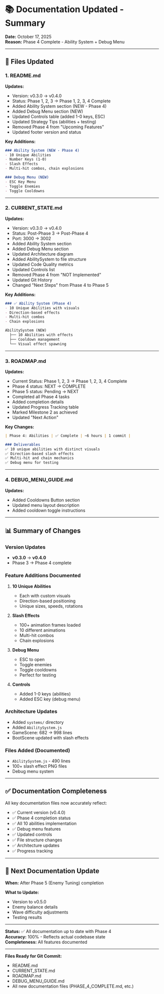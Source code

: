 # 📚 Documentation Updated - Summary

**Date:** October 17, 2025  
**Reason:** Phase 4 Complete - Ability System + Debug Menu

---

## 📝 Files Updated

### 1. **README.md**
**Updates:**
- Version: v0.3.0 → v0.4.0
- Status: Phase 1, 2, 3 → Phase 1, 2, 3, 4 Complete
- Added Ability System section (NEW - Phase 4)
- Added Debug Menu section (NEW)
- Updated Controls table (added 1-0 keys, ESC)
- Updated Strategy Tips (abilities + testing)
- Removed Phase 4 from "Upcoming Features"
- Updated footer version and status

**Key Additions:**
```markdown
### Ability System (NEW - Phase 4)
- 10 Unique Abilities
- Number Keys (1-0)
- Slash Effects
- Multi-hit combos, chain explosions

### Debug Menu (NEW)
- ESC Key Menu
- Toggle Enemies
- Toggle Cooldowns
```

---

### 2. **CURRENT_STATE.md**
**Updates:**
- Version: v0.3.0 → v0.4.0
- Status: Post-Phase 3 → Post-Phase 4
- Port: 3000 → 3002
- Added Ability System section
- Added Debug Menu section
- Updated Architecture diagram
- Added AbilitySystem to file structure
- Updated Code Quality metrics
- Updated Controls list
- Removed Phase 4 from "NOT Implemented"
- Updated Git History
- Changed "Next Steps" from Phase 4 to Phase 5

**Key Additions:**
```markdown
### ✅ Ability System (Phase 4)
- 10 Unique Abilities with visuals
- Direction-based effects
- Multi-hit combos
- Chain explosions

AbilitySystem (NEW)
  ├── 10 Abilities with effects
  ├── Cooldown management
  └── Visual effect spawning
```

---

### 3. **ROADMAP.md**
**Updates:**
- Current Status: Phase 1, 2, 3 → Phase 1, 2, 3, 4 Complete
- Phase 4 status: NEXT → COMPLETE
- Phase 5 status: Pending → NEXT
- Completed all Phase 4 tasks
- Added completion details
- Updated Progress Tracking table
- Marked Milestone 2 as achieved
- Updated "Next Action"

**Key Changes:**
```markdown
| Phase 4: Abilities | ✅ Complete | ~6 hours | 1 commit |

### Deliverables
✅ 10 unique abilities with distinct visuals
✅ Direction-based slash effects
✅ Multi-hit and chain mechanics
✅ Debug menu for testing
```

---

### 4. **DEBUG_MENU_GUIDE.md**
**Updates:**
- Added Cooldowns Button section
- Updated menu layout description
- Added cooldown toggle instructions

---

## 📊 Summary of Changes

### Version Updates
- **v0.3.0** → **v0.4.0**
- Phase 3 → Phase 4 complete

### Feature Additions Documented
1. **10 Unique Abilities**
   - Each with custom visuals
   - Direction-based positioning
   - Unique sizes, speeds, rotations
   
2. **Slash Effects**
   - 100+ animation frames loaded
   - 10 different animations
   - Multi-hit combos
   - Chain explosions

3. **Debug Menu**
   - ESC to open
   - Toggle enemies
   - Toggle cooldowns
   - Perfect for testing

4. **Controls**
   - Added 1-0 keys (abilities)
   - Added ESC key (debug menu)

### Architecture Updates
- Added `systems/` directory
- Added `AbilitySystem.js`
- GameScene: 682 → 998 lines
- BootScene updated with slash effects

### Files Added (Documented)
- `AbilitySystem.js` - 490 lines
- 100+ slash effect PNG files
- Debug menu system

---

## ✅ Documentation Completeness

All key documentation files now accurately reflect:
- ✅ Current version (v0.4.0)
- ✅ Phase 4 completion status
- ✅ All 10 abilities implementation
- ✅ Debug menu features
- ✅ Updated controls
- ✅ File structure changes
- ✅ Architecture updates
- ✅ Progress tracking

---

## 🎯 Next Documentation Update

**When:** After Phase 5 (Enemy Tuning) completion

**What to Update:**
- Version to v0.5.0
- Enemy balance details
- Wave difficulty adjustments
- Testing results

---

**Status:** ✅ All documentation up to date with Phase 4  
**Accuracy:** 100% - Reflects actual codebase state  
**Completeness:** All features documented  

---

**Files Ready for Git Commit:**
- README.md
- CURRENT_STATE.md
- ROADMAP.md
- DEBUG_MENU_GUIDE.md
- All new documentation files (PHASE_4_COMPLETE.md, etc.)

